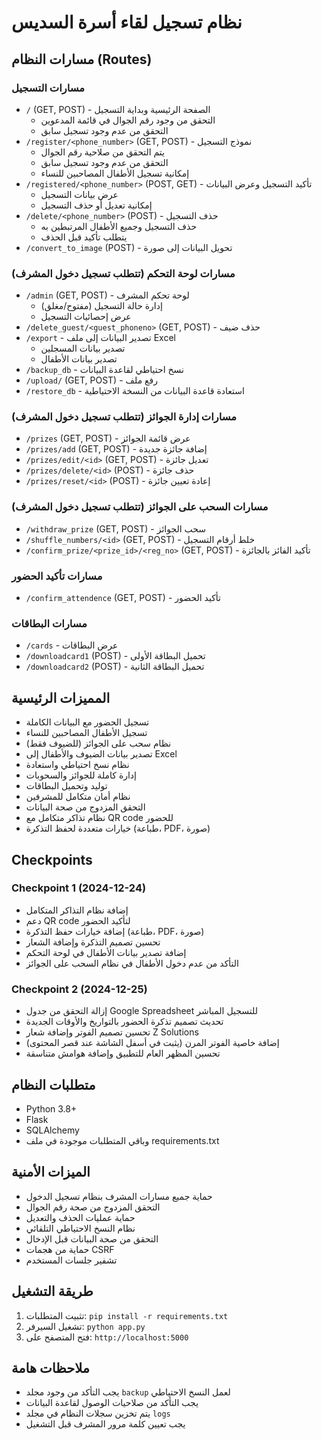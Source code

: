 # نظام تسجيل لقاء أسرة السديس

## مسارات النظام (Routes)

### مسارات التسجيل
- `/` (GET, POST) - الصفحة الرئيسية وبداية التسجيل
  - التحقق من وجود رقم الجوال في قائمة المدعوين
  - التحقق من عدم وجود تسجيل سابق
- `/register/<phone_number>` (GET, POST) - نموذج التسجيل
  - يتم التحقق من صلاحية رقم الجوال
  - التحقق من عدم وجود تسجيل سابق
  - إمكانية تسجيل الأطفال المصاحبين للنساء
- `/registered/<phone_number>` (POST, GET) - تأكيد التسجيل وعرض البيانات
  - عرض بيانات التسجيل
  - إمكانية تعديل أو حذف التسجيل
- `/delete/<phone_number>` (POST) - حذف التسجيل
  - حذف التسجيل وجميع الأطفال المرتبطين به
  - يتطلب تأكيد قبل الحذف
- `/convert_to_image` (POST) - تحويل البيانات إلى صورة

### مسارات لوحة التحكم (تتطلب تسجيل دخول المشرف)
- `/admin` (GET, POST) - لوحة تحكم المشرف
  - إدارة حالة التسجيل (مفتوح/مغلق)
  - عرض إحصائيات التسجيل
- `/delete_guest/<guest_phoneno>` (GET, POST) - حذف ضيف
- `/export` - تصدير البيانات إلى ملف Excel
  - تصدير بيانات المسجلين
  - تصدير بيانات الأطفال
- `/backup_db` - نسخ احتياطي لقاعدة البيانات
- `/upload/` (GET, POST) - رفع ملف
- `/restore_db` - استعادة قاعدة البيانات من النسخة الاحتياطية

### مسارات إدارة الجوائز (تتطلب تسجيل دخول المشرف)
- `/prizes` (GET, POST) - عرض قائمة الجوائز
- `/prizes/add` (GET, POST) - إضافة جائزة جديدة
- `/prizes/edit/<id>` (GET, POST) - تعديل جائزة
- `/prizes/delete/<id>` (POST) - حذف جائزة
- `/prizes/reset/<id>` (POST) - إعادة تعيين جائزة

### مسارات السحب على الجوائز (تتطلب تسجيل دخول المشرف)
- `/withdraw_prize` (GET, POST) - سحب الجوائز
- `/shuffle_numbers/<id>` (GET, POST) - خلط أرقام التسجيل
- `/confirm_prize/<prize_id>/<reg_no>` (GET, POST) - تأكيد الفائز بالجائزة

### مسارات تأكيد الحضور
- `/confirm_attendence` (GET, POST) - تأكيد الحضور

### مسارات البطاقات
- `/cards` - عرض البطاقات
- `/downloadcard1` (POST) - تحميل البطاقة الأولى
- `/downloadcard2` (POST) - تحميل البطاقة الثانية

## المميزات الرئيسية
- تسجيل الحضور مع البيانات الكاملة
- تسجيل الأطفال المصاحبين للنساء
- نظام سحب على الجوائز (للضيوف فقط)
- تصدير بيانات الضيوف والأطفال إلى Excel
- نظام نسخ احتياطي واستعادة
- إدارة كاملة للجوائز والسحوبات
- توليد وتحميل البطاقات
- نظام أمان متكامل للمشرفين
- التحقق المزدوج من صحة البيانات
- نظام تذاكر متكامل مع QR code للحضور
- خيارات متعددة لحفظ التذكرة (طباعة، PDF، صورة)

## Checkpoints
### Checkpoint 1 (2024-12-24)
- إضافة نظام التذاكر المتكامل
- دعم QR code لتأكيد الحضور
- إضافة خيارات حفظ التذكرة (طباعة، PDF، صورة)
- تحسين تصميم التذكرة وإضافة الشعار
- إضافة تصدير بيانات الأطفال في لوحة التحكم
- التأكد من عدم دخول الأطفال في نظام السحب على الجوائز

### Checkpoint 2 (2024-12-25)
- إزالة التحقق من جدول Google Spreadsheet للتسجيل المباشر
- تحديث تصميم تذكرة الحضور بالتواريخ والأوقات الجديدة
- تحسين تصميم الفوتر وإضافة شعار Z Solutions
- إضافة خاصية الفوتر المرن (يثبت في أسفل الشاشة عند قصر المحتوى)
- تحسين المظهر العام للتطبيق وإضافة هوامش متناسقة

## متطلبات النظام
- Python 3.8+
- Flask
- SQLAlchemy
- وباقي المتطلبات موجودة في ملف requirements.txt

## الميزات الأمنية
- حماية جميع مسارات المشرف بنظام تسجيل الدخول
- التحقق المزدوج من صحة رقم الجوال
- حماية عمليات الحذف والتعديل
- نظام النسخ الاحتياطي التلقائي
- التحقق من صحة البيانات قبل الإدخال
- حماية من هجمات CSRF
- تشفير جلسات المستخدم

## طريقة التشغيل
1. تثبيت المتطلبات: `pip install -r requirements.txt`
2. تشغيل السيرفر: `python app.py`
3. فتح المتصفح على: `http://localhost:5000`

## ملاحظات هامة
- يجب التأكد من وجود مجلد `backup` لعمل النسخ الاحتياطي
- يجب التأكد من صلاحيات الوصول لقاعدة البيانات
- يتم تخزين سجلات النظام في مجلد `logs`
- يجب تعيين كلمة مرور المشرف قبل التشغيل